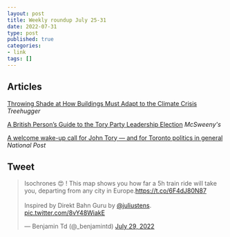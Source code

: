```yaml
---
layout: post
title: Weekly roundup July 25-31
date: 2022-07-31
type: post
published: true
categories:
- link
tags: []
---
```


## Articles

[Throwing Shade at How Buildings Must Adapt to the Climate Crisis](https://www.treehugger.com/buildings-must-adapt-to-climate-crisis-shade-5496660 "Throwing Shade at How Buildings Must Adapt to the Climate Crisis. By Michael Eliason") *Treehugger*

[A British Person’s Guide to the Tory Party Leadership Election](https://www.mcsweeneys.net/articles/a-british-persons-guide-to-the-tory-party-leadership-election "A British Person’s Guide to the Tory Party Leadership Election. By Neil Tollfree") *McSweeny's*

[A welcome wake-up call for John Tory — and for Toronto politics in general](https://nationalpost.com/opinion/chris-selley-a-welcome-wake-up-call-for-john-tory-and-for-toronto-politics-in-general "Chris Selley: A welcome wake-up call for John Tory — and for Toronto politics in general") *National Post*

## Tweet

<blockquote class="twitter-tweet" data-dnt="true"><p lang="en" dir="ltr">Isochrones 😍 ! This map shows you how far a 5h train ride will take you, departing from any city in Europe.<a href="https://t.co/6F4dJ80N87">https://t.co/6F4dJ80N87</a><br><br>Inspired by Direkt Bahn Guru by <a href="https://twitter.com/juliustens?ref_src=twsrc%5Etfw">@juliustens</a>. <a href="https://t.co/8vY48WiakE">pic.twitter.com/8vY48WiakE</a></p>&mdash; Benjamin Td (@_benjamintd) <a href="https://twitter.com/_benjamintd/status/1552983329116504064?ref_src=twsrc%5Etfw">July 29, 2022</a></blockquote> <script async src="https://platform.twitter.com/widgets.js" charset="utf-8"></script>
